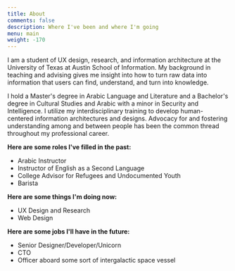 ```yaml
---
title: About
comments: false
description: Where I've been and where I'm going
menu: main
weight: -170
---
```


I am a student of UX design, research, and information architecture at the University of Texas at Austin School of Information. My background in teaching and advising gives me insight into how to turn raw data into information that users can find, understand, and turn into knowledge.

I hold a Master's degree in Arabic Language and Literature and a Bachelor's degree in Cultural Studies and Arabic with a minor in Security and Intelligence. I utilize my interdisciplinary training to develop human-centered information architectures and designs. Advocacy for and fostering understanding among and between people has been the common thread throughout my professional career.

**Here are some roles I've filled in the past:**

* Arabic Instructor
* Instructor of English as a Second Language
* College Advisor for Refugees and Undocumented Youth
* Barista

**Here are some things I'm doing now:**

* UX Design and Research
* Web Design

**Here are some jobs I'll have in the future:**

* Senior Designer/Developer/Unicorn
* CTO
* Officer aboard some sort of intergalactic space vessel
